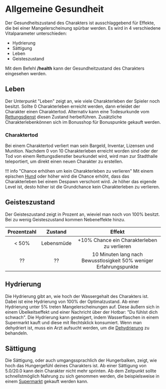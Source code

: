 # Allgemeine Gesundheit

Der Gesundheitszustand des Charakters ist ausschlaggebend für Effekte, die bei einer Mangelerscheinung spürbar werden. Es wird in 4 verschiedene Vitalparameter unterschieden:

- Hydrierung
- Sättigung
- Leben
- Geisteszustand

Mit dem Befehl **/health** kann der Gesundheitzustand des Charakters eingesehen werden.

## Leben

Der Unterpunkt "Leben" zeigt an, wie viele Charakterleben der Spieler noch besitzt. Sollte 0 Charakterleben erreicht werden, dann erleidet der Charakter einen Charaktertod. Alternativ kann eine Todesurkunde vom [Rettungsdienst](../../pages/fraktionen/rettungsdienst.md) diesen Zustand herbeiführen. Zusätzliche Charakterlebenkönnen sich im Bonusshop für Bonuspunkte gekauft werden.

### Charaktertod

Bei einem Charaktertod verliert man sein Bargeld, Inventar, Lizensen und Munition. Nachdem 0 von 10 Charakterleben erreicht worden sind oder der Tod von einem Rettungsdienstler beurkundet wird, wird man zur Stadthalle teleportiert, um direkt einen neuen Charakter zu erstellen.


!!! info "Chance erhöhen um kein Charakterleben zu verlieren"
        Mit einem epischen [Hund](../../pages/pets/hund.md) oder höher wird die Chance erhöht, dass das Charakterleben bei einem Despawn verschont wird.
        Je höher das eigende Level ist, desto höher ist die Grundchance kein Charakterleben zu verlieren.
   
## Geisteszustand

Der Geisteszustand zeigt in Prozent an, wieviel man noch von 100% besitzt. Bei zu wenig Geisteszustand kommen Nebeneffekte hinzu. 

| Prozentzahl | Zustand | Effekt |
|:-:|:-:|:-:|
| < 50% | Lebensmüde | +10% Chance ein Charakterleben zu verlieren |
| ?? | ?? | 10 Minuten lang nach Bewusstlosigkeit 50% weniger Erfahrungspunkte |

## Hydrierung

Die Hydrierung gibt an, wie hoch der Wassergehalt des Charakters ist. Dabei ist eine Hydrierung von 100% der Optimalzustand. Ab einer Hydrierung unter 5% treten Mangelerscheinungen auf. Diese äußern sich in einem Übelkeitseffekt und einer Nachricht über der Hotbar: "Du fühlst dich schwach". Die Hydrierung kann gesteigert, indem Wasserflaschen in einem Supermarkt kauft und diese mit Rechtsklick konsumiert. Wenn man dehydriert ist, muss ein Arzt aufsucht werden, um die [Dehydrierung](../../pages/krankheiten/dehydration.md) zu behandeln.

## Sättigung

Die Sättigung, oder auch umgangssprachlich der Hungerbalken, zeigt, wie hoch das Hungergefühl deines Charakters ist. Ab einer Sättigung von 5.0/20.0 kann dein Charakter nicht mehr sprinten. Ab dem Zeitpunkt sollte schnellstmöglich Nahrung zu sich genommen werden, die beispielsweise in einem [Supermarkt](../../pages/biz/supermarkt.md) gekauft werden kann.
